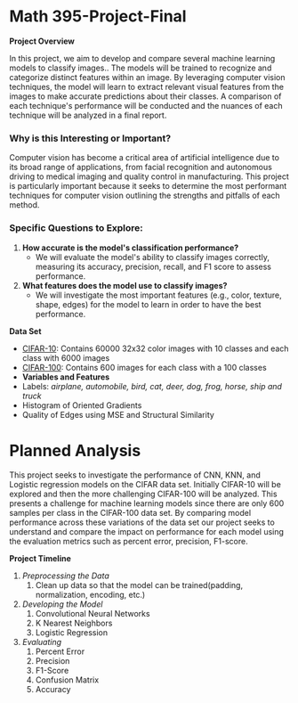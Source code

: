 # Math 395-Project-Final
**Project Overview**

In this project, we aim to develop and compare several machine learning models to classify images.. The models will be trained to recognize and categorize distinct features within an image. By leveraging computer vision techniques, the model will learn to extract relevant visual features from the images to make accurate predictions about their classes. A comparison of each technique's performance will be conducted and the nuances of each technique will be analyzed in a final report.

### **Why is this Interesting or Important?**

Computer vision has become a critical area of artificial intelligence due to its broad range of applications, from facial recognition and autonomous driving to medical imaging and quality control in manufacturing. This project is particularly important because it seeks to determine the most performant techniques for computer vision outlining the strengths and pitfalls of each method. 

### **Specific Questions to Explore:**

1. **How accurate is the model's classification performance?**  
   * We will evaluate the model's ability to classify images correctly, measuring its accuracy, precision, recall, and F1 score to assess performance.  
2. **What features does the model use to classify images?**  
   * We will investigate the most important features (e.g., color, texture, shape, edges) for the model to learn in order to have the best performance.

**Data Set**

* [CIFAR-10](https://www.cs.toronto.edu/%7Ekriz/cifar.html): Contains 60000 32x32 color images with 10 classes and each class with 6000 images   
* [CIFAR-100](https://www.cs.toronto.edu/%7Ekriz/cifar.html): Contains 600 images for each class with a 100 classes   
* **Variables and Features**  
* Labels: *airplane, automobile, bird, cat, deer, dog, frog, horse, ship and truck*  
* Histogram of Oriented Gradients  
* Quality of Edges using MSE and Structural Similarity

# 

# 

# 

# 

# 

# **Planned Analysis**

This project seeks to investigate the performance of CNN, KNN, and Logistic regression models on the CIFAR data set. Initially CIFAR-10 will be explored and then the more challenging CIFAR-100 will be analyzed. This presents a challenge for machine learning models since there are only 600 samples per class in the CIFAR-100 data set. By comparing model performance across these variations of the data set our project seeks to understand and compare the impact on performance for each model using the evaluation metrics such as percent error, precision, F1-score.

**Project Timeline**

1. *Preprocessing the Data*   
   1. Clean up  data so that the model can be trained(padding, normalization, encoding, etc.)  
2. *Developing the Model*  
   1. Convolutional Neural Networks  
   2. K Nearest Neighbors  
   3. Logistic Regression  
3. *Evaluating*   
   1. Percent Error  
   2. Precision  
   3. F1-Score  
   4. Confusion Matrix  
   5. Accuracy

